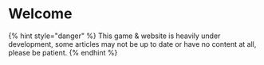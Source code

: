 # Welcome

{% hint style="danger" %}
This game & website is heavily under development, some articles may not be up to date or have no content at all, please be patient.
{% endhint %}
